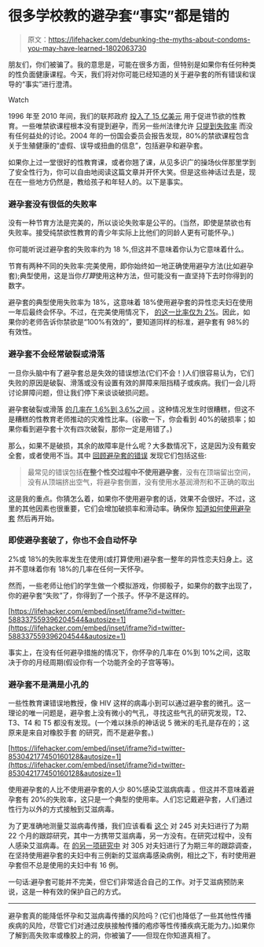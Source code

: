 # 很多学校教的避孕套“事实”都是错的

> 原文：<https://lifehacker.com/debunking-the-myths-about-condoms-you-may-have-learned-1802063730>

朋友们，你们被骗了。我的意思是，可能在很多方面，但特别是如果你有任何种类的性负面健康课程。今天，我们将对你可能已经知道的关于避孕套的所有错误和误导的“事实”进行澄清。

Watch

1996 年至 2010 年间，我们的联邦政府 [投入了 15 亿美元](http://www.siecus.org/index.cfm?fuseaction=page.viewpage&pageid=1340&nodeid=1) 用于促进节欲的性教育。一些唯禁欲课程根本没有提到避孕，而另一些州法律允许 [只提到失败率](https://www.guttmacher.org/journals/psrh/2001/07/states-implementation-section-510-abstinence-education-program-fy-1999) 而没有任何益处的讨论。2004 年的一份国会委员会报告发现，80%的禁欲课程包含关于生殖健康的“虚假、误导或扭曲的信息”，包括避孕和避孕套。

如果你上过一堂很好的性教育课，或者你翘了课，从见多识广的操场伙伴那里学到了安全性行为，你可以自由地阅读这篇文章并开怀大笑。但是这些神话过去是，现在在一些地方仍然是，教给孩子和年轻人的。以下是事实。

### 避孕套没有很低的失败率

没有一种节育方法是完美的，所以谈论失败率是公平的。(当然，即使是禁欲也有失败率。接受纯禁欲性教育的青少年实际上比他们的同龄人更有可能怀孕。)

你可能听说过避孕套的失败率约为 18 %,但这并不意味着你认为它意味着什么。

节育有两种不同的失败率:完美使用，即你始终如一地正确使用避孕方法(比如避孕套);典型使用，这是当你*打算*使用这种方法，但可能没有一直坚持下去时你得到的数字。

避孕套的典型使用失败率为 18%，这意味着 18%使用避孕套的异性恋夫妇在使用一年后最终会怀孕。不过，在完美使用情况下， [的这一比率仅为 2%](https://www.cdc.gov/mmwr/preview/mmwrhtml/rr6304a5.htm)。因此，如果你的老师告诉你禁欲是“100%有效的”，要知道同样的标准，避孕套有 98%的有效性。

### 避孕套不会经常破裂或滑落

一旦你头脑中有了避孕套总是失效的错误想法(它们不会！)人们很容易认为，它们失败的原因是破裂、滑落或没有设置有效的屏障来阻挡精子或疾病。我们一会儿将讨论屏障问题，但让我们停下来谈谈破损问题。

避孕套破裂或滑落 [的几率在 1.6%到 3.6%之间](https://chastityproject.com/wp/wp-content/uploads/2013/05/NIH-Condom-Report.pdf) 。这种情况发生时很糟糕，但这不是糟糕的性教育老师推动的灾难性比率。(谷歌一下，你会看到 40%的破损率；如果你看到避孕套十次有四次破裂，那你一定是用错了。)

那么，如果不是破损，其余的故障率是什么呢？大多数情况下，这是因为没有戴安全套，或者使用不当。其中 [回顾避孕套的错误](http://www.publish.csiro.au/SH/fulltext/SH11095) 发现它们包括这些:

> 最常见的错误包括**在整个性交过程中不使用避孕套**，没有在顶端留出空间，没有从顶端挤出空气，将避孕套倒置，没有使用水基润滑剂和不正确的取出

这是我的重点。你猜怎么着，如果你不使用避孕套的话，效果不会很好。不过，这里的其他因素也很重要，它们会增加破损率和滑动率。确保你 [知道如何使用避孕套](http://lifehacker.com/the-adults-guide-to-using-condoms-1796670822#_ga=2.63809967.1602097640.1504619460-255842443.1487643310) 然后再开始。

### 即使避孕套破了，你也不会自动怀孕

2%或 18%的失败率发生在使用(或打算使用)避孕套一整年的异性恋夫妇身上。这并不意味着你有 18%的几率在任何一天怀孕。

然而，一些老师让他们的学生做一个模拟游戏，你掷骰子，如果你的数字出现了，你的避孕套“失败”了，你得到了一个孩子。怀孕不是这样的。

 [https://lifehacker.com/embed/inset/iframe?id=twitter-588337559396204544&autosize=1](https://lifehacker.com/embed/inset/iframe?id=twitter-588337559396204544&autosize=1) 

事实上，在没有任何避孕措施的情况下，你怀孕的几率在 0%到 10%之间，这取决于你的月经周期(假设你有一个功能齐全的子宫等等)。

### 避孕套不是满是小孔的

一些性教育课错误地教授，像 HIV 这样的病毒小到可以通过避孕套的微孔。这一理论的唯一问题是，避孕套上没有微小的气孔，寻找这些气孔的研究发现，T2、T3、T4 和 T5 都没有发现。(一个难以抹杀的神话说 5 微米的毛孔是存在的；这原来是来自对橡胶手套 的研究，而不是避孕套。)

 [https://lifehacker.com/embed/inset/iframe?id=twitter-853042177450160128&autosize=1](https://lifehacker.com/embed/inset/iframe?id=twitter-853042177450160128&autosize=1) 

使用避孕套的人比不使用避孕套的人少 80%感染艾滋病病毒 。但这并不意味着避孕套有 20%的失败率，这只是一个典型的使用率。人们忘记戴避孕套，人们通过性行为以外的方式接触到艾滋病毒。

为了更准确地测量艾滋病毒传播，我们应该看看 [这个](http://www.nejm.org/doi/full/10.1056/NEJM199408113310601#t=article) 对 245 对夫妇进行了为期 22 个月的跟踪研究，其中一方携带艾滋病毒，另一方没有。在研究过程中，没有人感染艾滋病毒。在 [的另一项研究中](https://www.ncbi.nlm.nih.gov/pubmed/8097789) 对 305 对夫妇进行了为期三年的跟踪调查，在坚持使用避孕套的夫妇中有三例新的艾滋病毒感染病例，相比之下，有时使用避孕套但不总是使用的夫妇中有 16 例。

一句话:避孕套可能并不完美，但它们非常适合自己的工作。对于艾滋病预防来说，这是一种有效的保护自己的方式。

* * *

避孕套真的能降低怀孕和艾滋病毒传播的风险吗？(它们也降低了一些其他性传播疾病的风险，尽管它们对通过皮肤接触传播的疱疹等性传播疾病无能为力。)如果你了解到高失败率或橡胶上的洞，你被骗了——但现在你知道真相了。